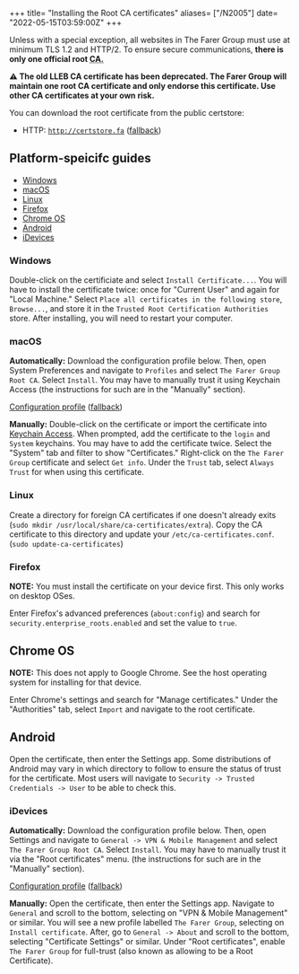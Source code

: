 +++
title= "Installing the Root CA certificates"
aliases= ["/N2005"]
date= "2022-05-15T03:59:00Z"
+++

Unless with a special exception, all websites in The Farer Group must use at minimum TLS 1.2 and HTTP/2. To ensure secure communications, **there is only one official root <abbr title="Certificate Authortiy">CA.</abbr>** 

**⚠️ The old LLEB CA certificate has been deprecated. The Farer Group will maintain one root CA certificate and only endorse this certificate. Use other CA certificates at your own risk.**

You can download the root certificate from the public certstore:
- HTTP: [`http://certstore.fa`](http://certstore.fa) ([fallback](https://github.com/lleb-me/wiki/blob/main/static/certstore/rootca.cer))

## Platform-speicifc guides
- [Windows](#windows)
- [macOS](#macos)
- [Linux](#linux)
- [Firefox](#firefox)
- [Chrome OS](#chrome-os)
- [Android](#android)
- [iDevices](#idevices)

### Windows
Double-click on the certificiate and select `Install Certificate...`. You will have to install the certificate twice: once for "Current User" and again for "Local Machine." Select `Place all certificates in the following store`, `Browse...`, and store it in the `Trusted Root Certification Authorities` store. After installing, you will need to restart your computer.

### macOS
**Automatically:** Download the configuration profile below. Then, open System Preferences and navigate to `Profiles` and select `The Farer Group Root CA`. Select `Install`. You may have to manually trust it using Keychain Access (the instructions for such are in the "Manually" section).

[Configuration profile](http://certstore.fa/FarerGroupCA.mobileconfig) ([fallback](https://github.com/lleb-me/wiki/blob/main/static/certstore/FarerGroupCA.mobileconfig))

**Manually:** Double-click on the certificate or import the certificate into [Keychain Access](https://support.apple.com/en-gb/guide/keychain-access/kyca1083/mac). When prompted, add the certificate to the `login` and `System` keychains. You may have to add the certificate twice. Select the "System" tab and filter to show "Certificates." Right-click on the `The Farer Group` certificate and select `Get info`. Under the `Trust` tab, select `Always Trust` for when using this certificate. 

### Linux
Create a directory for foreign CA certificates if one doesn't already exits (`sudo mkdir /usr/local/share/ca-certificates/extra`). Copy the CA certificate to this directory and update your `/etc/ca-certificates.conf`. (`sudo update-ca-certificates`)

### Firefox
**NOTE:** You must install the certificate on your device first. This only works on desktop OSes.

Enter Firefox's advanced preferences (`about:config`) and search for `security.enterprise_roots.enabled` and set the value to `true`.

## Chrome OS
**NOTE:** This does not apply to Google Chrome. See the host operating system for installing for that device.

Enter Chrome's settings and search for "Manage certificates." Under the "Authorities" tab, select `Import` and navigate to the root certificate.

## Android
Open the certificate, then enter the Settings app. Some distributions of Android may vary in which directory to follow to ensure the status of trust for the certificate. Most users will navigate to `Security -> Trusted Credentials -> User` to be able to check this.

### iDevices
**Automatically:** Download the configuration profile below. Then, open Settings and navigate to `General -> VPN & Mobile Management` and select `The Farer Group Root CA`. Select `Install`. You may have to manually trust it via the "Root certificates" menu. (the instructions for such are in the "Manually" section).

[Configuration profile](http://certstore.fa/FarerGroupCA.mobileconfig) ([fallback](https://github.com/lleb-me/wiki/blob/main/static/certstore/FarerGroupCA.mobileconfig))

**Manually:** Open the certificate, then enter the Settings app. Navigate to `General` and scroll to the bottom, selecting on "VPN & Mobile Management" or similar. You will see a new profile labelled `The Farer Group`, selecting on `Install certificate`. After, go to `General -> About` and scroll to the bottom, selecting "Certificate Settings" or similar. Under "Root certificates", enable `The Farer Group` for full-trust (also known as allowing to be a Root Certificate).
